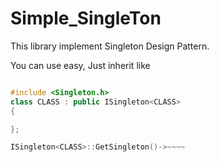 # Simple_SingleTon
This library implement Singleton Design Pattern.   

You can use easy, Just inherit like 


```c++

#include <Singleton.h>
class CLASS : public ISingleton<CLASS>
{

};

ISingleton<CLASS>::GetSingleton()->~~~~

```
